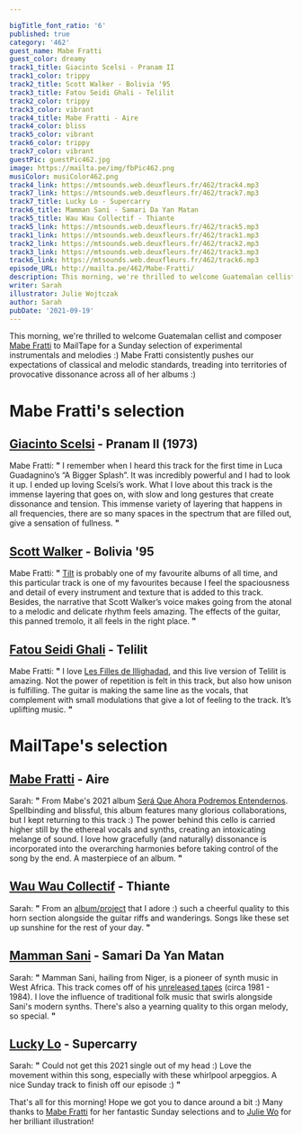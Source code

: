 ```yaml
---

bigTitle_font_ratio: '6'
published: true
category: '462'
guest_name: Mabe Fratti
guest_color: dreamy
track1_title: Giacinto Scelsi - Pranam II
track1_color: trippy
track2_title: Scott Walker - Bolivia '95
track3_title: Fatou Seidi Ghali - Telilit
track2_color: trippy
track3_color: vibrant
track4_title: Mabe Fratti - Aire
track4_color: bliss
track5_color: vibrant
track6_color: trippy
track7_color: vibrant
guestPic: guestPic462.jpg
image: https://mailta.pe/img/fbPic462.png
musiColor: musiColor462.png
track4_link: https://mtsounds.web.deuxfleurs.fr/462/track4.mp3
track7_link: https://mtsounds.web.deuxfleurs.fr/462/track7.mp3
track7_title: Lucky Lo - Supercarry
track6_title: Mamman Sani - Samari Da Yan Matan
track5_title: Wau Wau Collectif - Thiante
track5_link: https://mtsounds.web.deuxfleurs.fr/462/track5.mp3
track1_link: https://mtsounds.web.deuxfleurs.fr/462/track1.mp3
track2_link: https://mtsounds.web.deuxfleurs.fr/462/track2.mp3
track3_link: https://mtsounds.web.deuxfleurs.fr/462/track3.mp3
track6_link: https://mtsounds.web.deuxfleurs.fr/462/track6.mp3
episode_URL: http://mailta.pe/462/Mabe-Fratti/
description: This morning, we're thrilled to welcome Guatemalan cellist and composer Mabe Fratti to MailTape for a Sunday selection of experimental instrumentals and melodies :) Mabe Fratti consistently pushes our expectations of classical and melodic standards, treading into territories of provocative dissonance across all of her albums :)
writer: Sarah
illustrator: Julie Wojtczak
author: Sarah
pubDate: '2021-09-19'
---
```


This morning, we're thrilled to welcome Guatemalan cellist and composer [Mabe Fratti](https://mabefratti1.bandcamp.com/) to MailTape for a Sunday selection of experimental instrumentals and melodies :) Mabe Fratti consistently pushes our expectations of classical and melodic standards, treading into territories of provocative dissonance across all of her albums :)

# Mabe Fratti's selection

## [Giacinto Scelsi](http://www.scelsi.it/en/biography/) - Pranam II (1973)
Mabe Fratti: **"** I remember when I heard this track for the first time in Luca Guadagnino’s “A Bigger Splash”. It was incredibly powerful and I had to look it up. I ended up loving Scelsi’s work. What I love about this track is the immense layering that goes on, with slow and long gestures that create dissonance and tension. This immense variety of layering that happens in all frequencies, there are so many spaces in the spectrum that are filled out, give a sensation of fullness. **"** 

## [Scott Walker](https://www.discogs.com/Scott-Walker-Tilt/master/68203) - Bolivia '95 
Mabe Fratti: **"** [Tilt](https://www.discogs.com/Scott-Walker-Tilt/master/68203) is probably one of my favourite albums of all time, and this particular track is one of my favourites because I feel the spaciousness and detail of every instrument and texture that is added to this track. Besides, the narrative that Scott Walker’s voice makes going from the atonal to a melodic and delicate rhythm feels amazing. The effects of the guitar, this panned tremolo, it all feels in the right place. **"** 

## [Fatou Seidi Ghali](https://www.theguardian.com/music/2019/aug/01/fatou-seidi-ghali-the-worlds-first-female-tuareg-guitarist) - Telilit
Mabe Fratti: **"** I love [Les Filles de Illighadad](https://lesfillesdeillighadad.bandcamp.com/album/les-filles-de-illighadad), and this live version of Telilit is amazing. Not the power of repetition is felt in this track, but also how unison is fulfilling. The guitar is making the same line as the vocals, that complement with small modulations that give a lot of feeling to the track. It’s uplifting music. **"** 

# MailTape's selection

## [Mabe Fratti](https://mabefratti1.bandcamp.com/) - Aire
Sarah: **"** From Mabe's 2021 album [Será Que Ahora Podremos Entendernos](https://tinangelrecords.bandcamp.com/album/ser-que-ahora-podremos-entendernos). Spellbinding and blissful, this album features many glorious collaborations, but I kept returning to this track :) The power behind this cello is carried higher still by the ethereal vocals and synths, creating an intoxicating melange of sound. I love how gracefully (and naturally) dissonance is incorporated into the overarching harmonies before taking control of the song by the end. A masterpiece of an album. **"** 

## [Wau Wau Collectif](https://wauwaucollectif.bandcamp.com/album/yaral-sa-doom) - Thiante
Sarah: **"** From an [album/project](https://wauwaucollectif.bandcamp.com/album/yaral-sa-doom) that I adore :) such a cheerful quality to this horn section alongside the guitar riffs and wanderings. Songs like these set up sunshine for the rest of your day. **"** 

## [Mamman Sani](https://mammansani.bandcamp.com/) - Samari Da Yan Matan
Sarah: **"** Mamman Sani, hailing from Niger, is a pioneer of synth music in West Africa. This track comes off of his [unreleased tapes](https://mammansani.bandcamp.com/album/unreleased-tapes-1981-1984) (circa 1981 - 1984). I love the influence of traditional folk music that swirls alongside Sani's modern synths. There's also a yearning quality to this organ melody, so special. **"** 

## [Lucky Lo](https://www.instagram.com/luckylomusic/?hl=en) - Supercarry
Sarah: **"** Could not get this 2021 single out of my head :) Love the movement within this song, especially with these whirlpool arpeggios. A nice Sunday track to finish off our episode :) **"**  

 That's all for this morning! Hope we got you to dance around a bit :) Many thanks to [Mabe Fratti](https://mabefratti1.bandcamp.com/) for her fantastic Sunday selections and to [Julie Wo](https://www.instagram.com/julie_wo/?hl=en) for her brilliant illustration!
